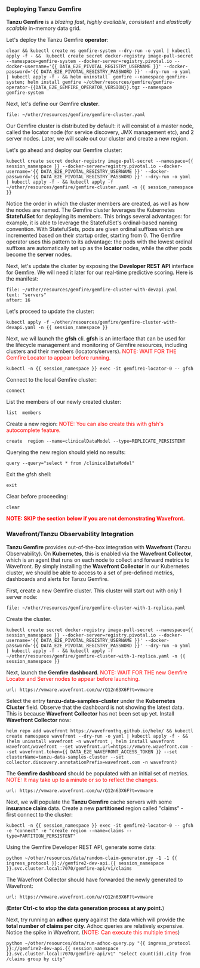 
### Deploying Tanzu Gemfire

**Tanzu Gemfire** is a _blazing fast_, _highly available_, _consistent_ and _elastically scalable_ in-memory data grid.

Let's deploy the Tanzu Gemfire **operator**:

```execute
clear && kubectl create ns gemfire-system --dry-run -o yaml | kubectl apply -f - &&  kubectl create secret docker-registry image-pull-secret --namespace=gemfire-system --docker-server=registry.pivotal.io --docker-username='{{ DATA_E2E_PIVOTAL_REGISTRY_USERNAME }}' --docker-password='{{ DATA_E2E_PIVOTAL_REGISTRY_PASSWORD }}' --dry-run -o yaml | kubectl apply -f - && helm uninstall  gemfire --namespace gemfire-system; helm install gemfire ~/other/resources/gemfire/gemfire-operator-{{DATA_E2E_GEMFIRE_OPERATOR_VERSION}}.tgz --namespace gemfire-system
```

Next, let's define our Gemfire **cluster**. 
```editor:open-file
file: ~/other/resources/gemfire/gemfire-cluster.yaml
```

Our Gemfire cluster is distributed by default: it will consist of a master node, called the locator node (for service discovery, JMX management etc), and 2 server nodes. Later, we will scale out our cluster and create a new region.

Let's go ahead and deploy our Gemfire cluster:
```execute
kubectl create secret docker-registry image-pull-secret --namespace={{ session_namespace }} --docker-server=registry.pivotal.io --docker-username='{{ DATA_E2E_PIVOTAL_REGISTRY_USERNAME }}' --docker-password='{{ DATA_E2E_PIVOTAL_REGISTRY_PASSWORD }}' --dry-run -o yaml | kubectl apply -f - && kubectl apply -f ~/other/resources/gemfire/gemfire-cluster.yaml -n {{ session_namespace }}
```

Notice the order in which the cluster members are created, as well as how the nodes are named. The Gemfire cluster leverages the Kubernetes **StatefulSet** for deploying its members. This brings several advantages: for example, it is able to leverage the StatefulSet's ordinal-based naming convention. With StatefulSets, pods are given ordinal suffixes which are incremented based on their startup order, starting from 0. The Gemfire operator uses this pattern to its advantage: the pods with the lowest ordinal suffixes are automatically set up as the **locator** nodes, while the other pods become the **server** nodes. 

Next, let's update  the cluster by exposing the **Developer REST API** interface for Gemfire. We will need it later for our real-time predictive scoring. Here is the manifest:
```editor:select-matching-text
file: ~/other/resources/gemfire/gemfire-cluster-with-devapi.yaml
text: "servers"
after: 16
```

Let's proceed to update the cluster:
```execute
kubectl apply -f ~/other/resources/gemfire/gemfire-cluster-with-devapi.yaml -n {{ session_namespace }}
```

Next, we wil launch the **gfsh** cli. **gfsh** is an interface that can be used for the lifecycle management and monitoring of Gemfire resources, including clusters and their members (locators/servers).
<font color="red">NOTE: WAIT FOR THE Gemfire Locator to appear before running.</font>
```execute
kubectl -n {{ session_namespace }} exec -it gemfire1-locator-0 -- gfsh
```

Connect  to the local Gemfire cluster:
```execute
connect
```

List the members of our newly created cluster:
```execute
list  members
```

Create a new region: <font color="red">NOTE: You can also create this with gfsh's autocomplete feature.</font>
```execute
create  region --name=clinicalDataModel --type=REPLICATE_PERSISTENT
```

Querying the new region should yield no results:
```execute
query --query="select * from /clinicalDataModel"
```

Exit the gfsh shell:
```execute
exit
```

Clear before proceeding:
```execute
clear
```

<font color="red"><b>NOTE: SKIP the section below if you are not demonstrating Wavefront.</b></font>

### Wavefront/Tanzu Observability Integration

**Tanzu Gemfire** provides out-of-the-box integration with **Wavefront** (Tanzu Observability). On **Kubernetes**, this is enabled via the **Wavefront Collector**, which is an agent that runs on each node to collect and forward metrics to Wavefront. By simply installing the **Wavefront Collector** in our 
Kubernetes cluster, we should be able to access to a set of pre-defined metrics, dashboards and alerts for Tanzu Gemfire.

First, create a new Gemfire cluster. This cluster will start out with only 1 server node:
```editor:open-file
file: ~/other/resources/gemfire/gemfire-cluster-with-1-replica.yaml
```

Create the cluster.
```execute
kubectl create secret docker-registry image-pull-secret --namespace={{ session_namespace }} --docker-server=registry.pivotal.io --docker-username='{{ DATA_E2E_PIVOTAL_REGISTRY_USERNAME }}' --docker-password='{{ DATA_E2E_PIVOTAL_REGISTRY_PASSWORD }}' --dry-run -o yaml | kubectl apply -f - && kubectl apply -f ~/other/resources/gemfire/gemfire-cluster-with-1-replica.yaml -n {{ session_namespace }}
```

Next, launch the **Gemfire dashboard**.
<font color="red">NOTE: WAIT FOR THE new Gemfire Locator and Server nodes to appear before launching.</font>
```dashboard:open-url
url: https://vmware.wavefront.com/u/rQ12n63X6F?t=vmware
```

Select the entry **tanzu-data-samples-cluster** under the **Kubernetes Cluster** field. Observe that the dashboard is not showing the latest data. This is because **Wavefront Collector** has not been set up yet. Install **Wavefront Collector** now:
```execute
helm repo add wavefront https://wavefronthq.github.io/helm/ && kubectl create namespace wavefront --dry-run -o yaml | kubectl apply -f - && (helm uninstall wavefront -n wavefront ; helm install wavefront wavefront/wavefront --set wavefront.url=https://vmware.wavefront.com --set wavefront.token={{ DATA_E2E_WAVEFRONT_ACCESS_TOKEN }} --set clusterName=tanzu-data-samples-cluster --set collector.discovery.annotationPrefix=wavefront.com -n wavefront)
```

The **Gemfire dashboard** should be populated with an initial set of metrics. <font color="red">NOTE: It may take up to a minute or so to reflect the changes.</font> 
```dashboard:open-url
url: https://vmware.wavefront.com/u/rQ12n63X6F?t=vmware
```

Next, we will populate the **Tanzu Gemfire** cache servers with some **insurance claim** data.
Create a new **partitioned** region called "claims" - first connect to the cluster:
```execute
kubectl -n {{ session_namespace }} exec -it gemfire2-locator-0 -- gfsh -e "connect" -e "create region --name=claims --type=PARTITION_PERSISTENT"
```

Using the Gemfire Developer REST API, generate some data:
```execute
python ~/other/resources/data/random-claim-generator.py -1 -1 {{ ingress_protocol }}://gemfire2-dev-api.{{ session_namespace }}.svc.cluster.local:7070/gemfire-api/v1/claims
```

The Wavefront Collector should have forwarded the newly generated to Wavefront:
```dashboard:open-url
url: https://vmware.wavefront.com/u/rQ12n63X6F?t=vmware
```

(<b>Enter **Ctrl-c** to stop the data generation process at any point.</b>)

Next, try running an **adhoc query** against the data which will provide the **total number of claims per city**. Adhoc queries are relatively expensive. Notice the spike in Wavefront. (<font color="red">NOTE: Can execute this multiple times</font>)
```execute
python ~/other/resources/data/run-adhoc-query.py "{{ ingress_protocol }}://gemfire2-dev-api.{{ session_namespace }}.svc.cluster.local:7070/gemfire-api/v1" "select count(id),city from /claims group by city"
```
